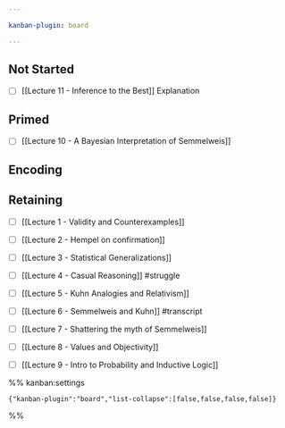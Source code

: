 ```yaml
---

kanban-plugin: board

---
```


## Not Started

- [ ] [[Lecture 11 - Inference to the Best]]
	Explanation


## Primed

- [ ] [[Lecture 10 - A Bayesian Interpretation of Semmelweis]]


## Encoding



## Retaining

- [ ] [[Lecture 1 - Validity and Counterexamples]]
- [ ] [[Lecture 2 - Hempel on confirmation]]
- [ ] [[Lecture 3 - Statistical Generalizations]]
- [ ] [[Lecture 4 - Casual Reasoning]] #struggle
- [ ] [[Lecture 5 - Kuhn Analogies and Relativism]]
- [ ] [[Lecture 6 - Semmelweis and Kuhn]] #transcript
- [ ] [[Lecture 7 - Shattering the myth of Semmelweis]]
- [ ] [[Lecture 8 - Values and Objectivity]]
- [ ] [[Lecture 9 - Intro to Probability and Inductive Logic]]




%% kanban:settings
```
{"kanban-plugin":"board","list-collapse":[false,false,false,false]}
```
%%